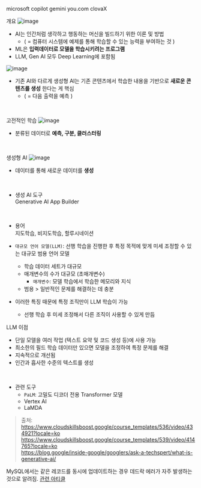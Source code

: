 microsoft copilot
gemini
you.com
clovaX

개요
![image](https://github.com/hana2set/study/assets/97689567/13e49203-a666-46e2-ab0b-3533d0d09010)

- AI는 인간처럼 생각하고 행동하는 머신을 빌드하기 위한 이론 및 방법
    - ( = 컴퓨터 시스템에 예제를 통해 학습할 수 있는 능력을 부여하는 것 )
- ML은 __입력데이터로 모델을 학습시키려는 프로그램__
- LLM, Gen AI 모두 Deep Learning에 포함됨

![image](https://github.com/hana2set/study/assets/97689567/da047711-8810-4844-9109-964fe11dfbc6)


- 기존 AI와 다르게 생성형 AI는 기존 콘텐츠에서 학습한 내용을 기반으로 __새로운 콘텐츠를 생성__ 한다는 게 핵심
    - ( = 다음 출력을 예측 )

<br>

고전적인 학습
![image](https://github.com/hana2set/study/assets/97689567/bc81c394-580b-4b4d-bbeb-5c9206cd736c)
- 분류된 데이터로 __예측, 구분, 클러스터링__

<br>

생성형 AI
![image](https://github.com/hana2set/study/assets/97689567/954a411f-1874-4545-ac1a-b29ac130de61)
- 데이터를 통해 새로운 데이터를 __생성__

<br>

- 생성 AI 도구  
Generative AI App Builder

<br>

- 용어  
지도학습, 비지도학습, 할루시네이션


- `대규모 언어 모델(LLM)`:  선행 학습을 진행한 후 특정 목적에 맞게 미세 조정할 수 있는 대규모 범용 언어 모델
    - 학습 데이터 세트가 대규모
    - 매개변수의 수가 대규모 (초매개변수)
        - `매개변수`: 모델 학습에서 학습한 메모리와 지식
    - 범용 > 일반적인 문제를 해결하는 데 충분



- 이러한 특징 때문에 특정 조직만이 LLM 학습이 가능
    - 선행 학습 후 미세 조정해서 다른 조직이 사용할 수 있게 만듬

LLM 이점
- 단일 모델을 여러 작업 (텍스트 요약 및 코드 생성 등)에 사용 가능
- 최소한의 필드 학습 데이터만 있으면 모델을 조정하여 특정 문제를 해결
- 지속적으로 개선됨
- 인간과 흡사한 수준의 텍스트를 생성

<br> 

- 관련 도구
    - `PaLM`: 고밀도 디코더 전용 Transformer 모델
    - Vertex AI
    - LaMDA


    

> 출처:  
https://www.cloudskillsboost.google/course_templates/536/video/434921?locale=ko  
https://www.cloudskillsboost.google/course_templates/539/video/414765?locale=ko  
https://blog.google/inside-google/googlers/ask-a-techspert/what-is-generative-ai/  


MySQL에서는 같은 레코드를 동시에 업데이트하는 경우 데드락 에러가 자주 발생하는 것으로 알려짐. [관련 아티클](https://sqlfordevs.com/concurrent-updates-locking)